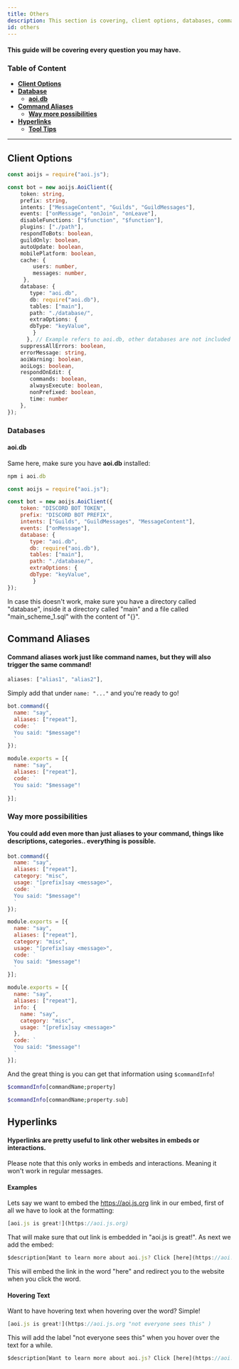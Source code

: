 ```yaml
---
title: Others 
description: This section is covering, client options, databases, command aliases and hyperlinks.
id: others
---
```


#### This guide will be covering every question you may have.

### Table of Content
  - **[Client Options](#client-options)**
  - **[Database](#databases)**
    - **[aoi.db](#aoidb)**
  - **[Command Aliases][1]**
    - **[Way more possibilities][1.1]**  
  - **[Hyperlinks][2]**
    - **[Tool Tips](#hovering-text)**

---

## Client Options

```typescript
const aoijs = require("aoi.js");

const bot = new aoijs.AoiClient({
    token: string,
    prefix: string,
    intents: ["MessageContent", "Guilds", "GuildMessages"],
    events: ["onMessage", "onJoin", "onLeave"],
    disableFunctions: ["$function", "$function"],
    plugins: ["./path"],
    respondToBots: boolean,
    guildOnly: boolean,
    autoUpdate: boolean,
    mobilePlatform: boolean,
    cache: {
        users: number,
        messages: number,
     },
    database: {
       type: "aoi.db",
       db: require("aoi.db"),
       tables: ["main"],
       path: "./database/",
       extraOptions: {
       dbType: "keyValue",
        }
      }, // Example refers to aoi.db, other databases are not included in this Example.
    suppressAllErrors: boolean,
    errorMessage: string,
    aoiWarning: boolean,
    aoiLogs: boolean,
    respondOnEdit: {
       commands: boolean,
       alwaysExecute: boolean,
       nonPrefixed: boolean,
       time: number
    },
});
```

### Databases

#### aoi.db

Same here, make sure you have **aoi.db** installed:
```typescript
npm i aoi.db
```

```js
const aoijs = require("aoi.js");

const bot = new aoijs.AoiClient({
    token: "DISCORD BOT TOKEN",
    prefix: "DISCORD BOT PREFIX",
    intents: ["Guilds", "GuildMessages", "MessageContent"],
    events: ["onMessage"],
    database: {
       type: "aoi.db",
       db: require("aoi.db"),
       tables: ["main"],
       path: "./database/",
       extraOptions: {
       dbType: "keyValue",
        }
});
```

In case this doesn't work, make sure you have a directory called "database", inside it a directory called "main" and a file called "main_scheme_1.sql" with the content of "{}".

## Command Aliases

#### Command aliases work just like command names, but they will also trigger the same command!

```js
aliases: ["alias1", "alias2"],
```
Simply add that under `name: "..."` and you're ready to go!

```js
bot.command({
  name: "say",
  aliases: ["repeat"],
  code: `
  You said: "$message"!
  `
});
```
```js
module.exports = [{
  name: "say",
  aliases: ["repeat"],
  code: `
  You said: "$message"!
  `
}];
```

### Way more possibilities 

#### You could add even more than just aliases to your command, things like descriptions, categories.. everything is possible.

```js
bot.command({
  name: "say",
  aliases: ["repeat"],
  category: "misc",
  usage: "[prefix]say <message>",
  code: `
  You said: "$message"!
  `
});
```
```js
module.exports = [{
  name: "say",
  aliases: ["repeat"],
  category: "misc",
  usage: "[prefix]say <message>",
  code: `
  You said: "$message"!
  `
}];
```

```js
module.exports = [{
  name: "say",
  aliases: ["repeat"],
  info: {
    name: "say",
    category: "misc",
    usage: "[prefix]say <message>"
  },
  code: `
  You said: "$message"!
  `
}];
```


And the great thing is you can get that information using `$commandInfo`!

```php
$commandInfo[commandName;property]

$commandInfo[commandName;property.sub]
```

## Hyperlinks

#### Hyperlinks are pretty useful to link other websites in embeds or interactions.

Please note that this only works in embeds and interactions. Meaning it won't work in regular messages.

#### Examples

Lets say we want to embed the https://aoi.js.org link in our embed, first of all we have to look at the formatting:
```js
[aoi.js is great!](https://aoi.js.org)
```
That will make sure that out link is embedded in "aoi.js is great!". As next we add the embed:
```js
$description[Want to learn more about aoi.js? Click [here](https://aoi.js.org)!]
```
This will embed the link in the word "here" and redirect you to the website when you click the word.

#### Hovering Text

Want to have hovering text when hovering over the word? Simple!

```js
[aoi.js is great!](https://aoi.js.org "not everyone sees this" )
```

This will add the label "not everyone sees this" when you hover over the text for a while.

```js
$description[Want to learn more about aoi.js? Click [here](https://aoi.js.org "aoi.js is great")!]
```

<!--- links -->
[1]: #command-aliases
[1.1]: #way-more-possibilities
[2]: #hyperlinks
